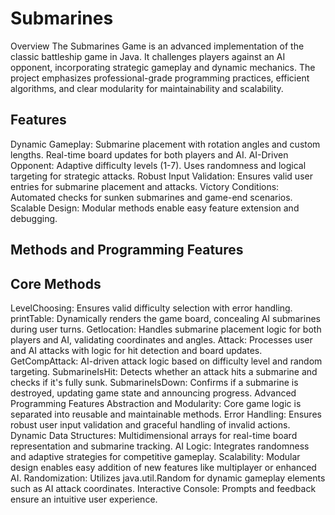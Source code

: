 # Submarines
Overview
The Submarines Game is an advanced implementation of the classic battleship game in Java. It challenges players against an AI opponent, incorporating strategic gameplay and dynamic mechanics. The project emphasizes professional-grade programming practices, efficient algorithms, and clear modularity for maintainability and scalability.

## **Features**
Dynamic Gameplay:
Submarine placement with rotation angles and custom lengths.
Real-time board updates for both players and AI.
AI-Driven Opponent:
Adaptive difficulty levels (1-7).
Uses randomness and logical targeting for strategic attacks.
Robust Input Validation:
Ensures valid user entries for submarine placement and attacks.
Victory Conditions:
Automated checks for sunken submarines and game-end scenarios.
Scalable Design:
Modular methods enable easy feature extension and debugging.

## **Methods and Programming Features**
## **Core Methods**
LevelChoosing:
Ensures valid difficulty selection with error handling.
printTable:
Dynamically renders the game board, concealing AI submarines during user turns.
Getlocation:
Handles submarine placement logic for both players and AI, validating coordinates and angles.
Attack:
Processes user and AI attacks with logic for hit detection and board updates.
GetCompAttack:
AI-driven attack logic based on difficulty level and random targeting.
SubmarineIsHit:
Detects whether an attack hits a submarine and checks if it's fully sunk.
SubmarineIsDown:
Confirms if a submarine is destroyed, updating game state and announcing progress.
Advanced Programming Features
Abstraction and Modularity:
Core game logic is separated into reusable and maintainable methods.
Error Handling:
Ensures robust user input validation and graceful handling of invalid actions.
Dynamic Data Structures:
Multidimensional arrays for real-time board representation and submarine tracking.
AI Logic:
Integrates randomness and adaptive strategies for competitive gameplay.
Scalability:
Modular design enables easy addition of new features like multiplayer or enhanced AI.
Randomization:
Utilizes java.util.Random for dynamic gameplay elements such as AI attack coordinates.
Interactive Console:
Prompts and feedback ensure an intuitive user experience.

